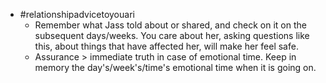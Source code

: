 - #relationshipadvicetoyouari
	- Remember what Jass told about or shared, and check on it on the subsequent days/weeks. You care about her, asking questions like this, about things that have affected her, will make her feel safe.
	- Assurance > immediate truth in case of emotional time. Keep in memory the day's/week's/time's emotional time when it is going on.